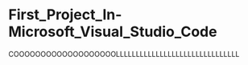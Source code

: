 # First_Project_In-Microsoft_Visual_Studio_Code
COOOOOOOOOOOOOOOOOOOLLLLLLLLLLLLLLLLLLLLLLLLLLLLLLL
